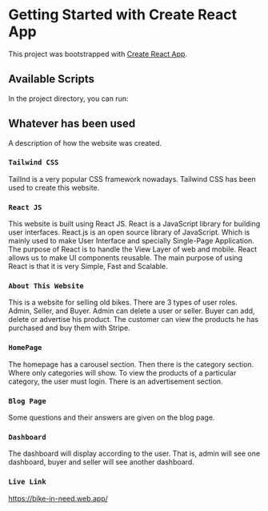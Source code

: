 # Getting Started with Create React App

This project was bootstrapped with [Create React App](https://github.com/facebook/create-react-app).

## Available Scripts

In the project directory, you can run:

## Whatever has been used

A description of how the website was created.

### `Tailwind CSS`

TailInd is a very popular CSS framework nowadays. 
Tailwind CSS has been used to create this website.

### `React JS`

This website is built using React JS. React is a JavaScript library for building user interfaces. React.js is an open source library of JavaScript. Which is mainly used to make User Interface and specially Single-Page Application. The purpose of React is to handle the View Layer of web and mobile. React allows us to make UI components reusable. The main purpose of using React is that it is very Simple, Fast and Scalable.

### `About This Website`
This is a website for selling old bikes. There are 3 types of user roles. Admin, Seller, and Buyer. Admin can delete a user or seller. Buyer can add, delete or advertise his product. The customer can view the products he has purchased and buy them with Stripe.

### `HomePage`
The homepage has a carousel section. Then there is the category section. Where only categories will show. To view the products of a particular category, the user must login. There is an advertisement section.

### `Blog Page`
Some questions and their answers are given on the blog page.

### `Dashboard`
The dashboard will display according to the user. That is, admin will see one dashboard, buyer and seller will see another dashboard.

### `Live Link`
<a href="https://bike-in-need.web.app/">https://bike-in-need.web.app/</a>
